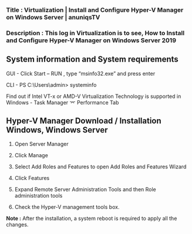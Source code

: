 
### Title : Virtualization | Install and Configure Hyper-V Manager on Windows Server | anuniqsTV

### Description : This log in Virtualization is to see, How to Install and Configure Hyper-V Manager on Windows Server 2019

## System information and System requirements

GUI - Click Start – RUN , type “msinfo32.exe” and press enter

CLI - PS C:\Users\admin> systeminfo

Find out if Intel VT-x or AMD-V Virtualization Technology is supported in Windows - Task Manager ⌤ Performance Tab

## Hyper-V Manager Download / Installation Windows, Windows Server

1.  Open Server Manager
    
2.  Click Manage
    
3.  Select Add Roles and Features to open Add Roles and Features Wizard
    
4.  Click Features
    
5.  Expand Remote Server Administration Tools and then Role administration tools
    
6.  Check the Hyper-V management tools box.
    

**Note :** After the installation, a system reboot is required to apply all the changes.

  
